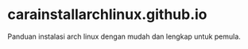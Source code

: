 # carainstallarchlinux.github.io
Panduan instalasi arch linux dengan mudah dan lengkap untuk pemula.
